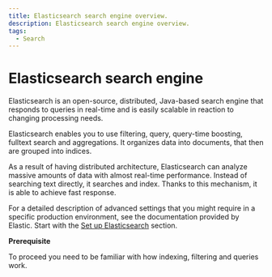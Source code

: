 ```yaml
---
title: Elasticsearch search engine overview.
description: Elasticsearch search engine overview.
tags:
  - Search
---
```


# Elasticsearch search engine

Elasticsearch is an open-source, distributed, Java-based search engine that responds to queries
in real-time and is easily scalable in reaction to changing processing needs.

Elasticsearch enables you to use filtering, query, query-time boosting, fulltext search and aggregations. 
It organizes data into documents, that then are grouped into indices.

As a result of having distributed architecture, Elasticsearch can analyze massive amounts of data with almost real-time performance.
Instead of searching text directly, it searches and index. Thanks to this mechanism, it is able to achieve fast response.

For a detailed description of advanced settings that you might require in a specific production environment, 
see the documentation provided by Elastic.
Start with the [Set up Elasticsearch](https://www.elastic.co/guide/en/elasticsearch/reference/7.7/setup.html) section.

**Prerequisite**

To proceed you need to be familiar with how indexing, filtering and queries work.
